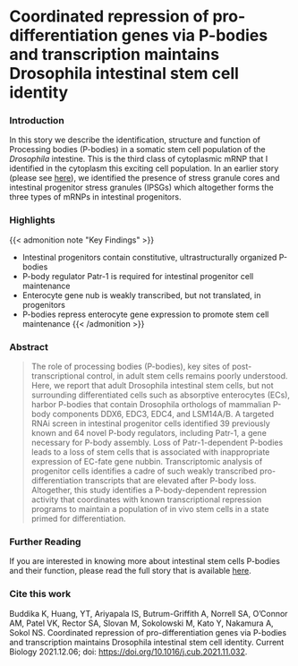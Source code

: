 # Coordinated repression of pro-differentiation genes via P-bodies and transcription maintains Drosophila intestinal stem cell identity


<!--more-->

### Introduction

In this story we describe the identification, structure and function of Processing bodies (P-bodies) in a somatic stem cell population of the *Drosophila* intestine. 
This is the third class of cytoplasmic mRNP that I identified in the cytoplasm this exciting cell population. In an earlier story 
(please see [here](https://journals.biologists.com/jcs/article/133/10/jcs243451/224909/Canonical-nucleators-are-dispensable-for-stress)), we identified the 
presence of stress granule cores and intestinal progenitor stress granules (IPSGs) which altogether forms the three types of mRNPs in intestinal progenitors. 

### Highlights

{{< admonition note "Key Findings" >}}
* Intestinal progenitors contain constitutive, ultrastructurally organized P-bodies
* P-body regulator Patr-1 is required for intestinal progenitor cell maintenance
* Enterocyte gene nub is weakly transcribed, but not translated, in progenitors
* P-bodies repress enterocyte gene expression to promote stem cell maintenance
{{< /admonition >}}

### Abstract

> The role of processing bodies (P-bodies), key sites of post-transcriptional control, in adult stem cells remains poorly understood. Here, we report that adult Drosophila intestinal stem cells, but not surrounding differentiated cells such as absorptive enterocytes (ECs), harbor P-bodies that contain Drosophila orthologs of mammalian P-body components DDX6, EDC3, EDC4, and LSM14A/B. A targeted RNAi screen in intestinal progenitor cells identified 39 previously known and 64 novel P-body regulators, including Patr-1, a gene necessary for P-body assembly. Loss of Patr-1-dependent P-bodies leads to a loss of stem cells that is associated with inappropriate expression of EC-fate gene nubbin. Transcriptomic analysis of progenitor cells identifies a cadre of such weakly transcribed pro-differentiation transcripts that are elevated after P-body loss. Altogether, this study identifies a P-body-dependent repression activity that coordinates with known transcriptional repression programs to maintain a population of in vivo stem cells in a state primed for differentiation.

### Further Reading

If you are interested in knowing more about intestinal stem cells P-bodies and their function, please read the full story that is available 
[here](https://www.cell.com/current-biology/fulltext/S0960-9822(21)01591-8). 

### Cite this work

Buddika K, Huang, YT, Ariyapala IS, Butrum-Griffith A, Norrell SA, O’Connor AM, Patel VK, Rector SA, Slovan M, Sokolowski M, Kato Y, Nakamura A, Sokol NS. Coordinated repression of pro-differentiation genes via P-bodies and transcription maintains Drosophila intestinal stem cell identity. Current Biology 2021.12.06; doi: https://doi.org/10.1016/j.cub.2021.11.032.

